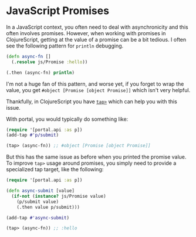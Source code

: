 # JavaScript Promises

In a JavaScript context, you often need to deal with asynchronicity and this
often involves promises. However, when working with promises in ClojureScript,
getting at the value of a promise can be a bit tedious. I often see the
following pattern for `println` debugging.

```clojure
(defn async-fn []
  (.resolve js/Promise :hello))

(.then (async-fn) println)
```

I'm not a huge fan of this pattern, and worse yet, if you forget to wrap the
value, you get `#object [Promise [object Promise]]` which isn't very helpful.

Thankfully, in ClojureScript you have
[`tap>`](https://clojuredocs.org/clojure.core/tap%3E) which can help you with
this issue.

With portal, you would typically do something like:

```clojure
(require '[portal.api :as p])
(add-tap #'p/submit)

(tap> (async-fn)) ;; #object [Promise [object Promise]]
```

But this has the same issue as before when you printed the promise value. To
improve `tap>` usage around promises, you simply need to provide a specialized
tap target, like the following:

```clojure
(require '[portal.api :as p])

(defn async-submit [value]
  (if-not (instance? js/Promise value)
    (p/submit value)
    (.then value p/submit)))

(add-tap #'async-submit)

(tap> (async-fn)) ;; :hello
```
